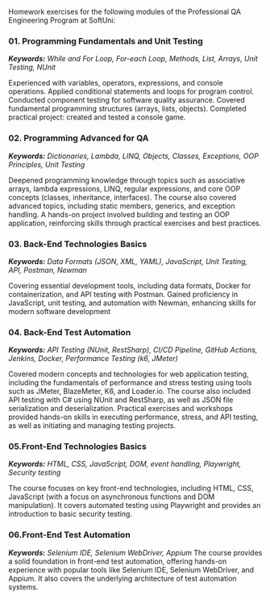 Homework exercises for the following modules of the Professional QA Engineering Program at SoftUni:

### 01. Programming Fundamentals and Unit Testing
*__Keywords:__ While and For Loop, For-each Loop, Methods, List, Arrays, Unit Testing, NUnit*

Experienced with variables, operators, expressions, and console operations. Applied conditional statements and loops for program control. Conducted component testing for software quality assurance. Covered fundamental programming structures (arrays, lists, objects). Completed practical project: created and tested a console game.

### 02. Programming Advanced for QA
*__Keywords:__ Dictionaries, Lambda, LINQ, Objects, Classes, Exceptions, OOP Principles, Unit Testing*

Deepened programming knowledge through topics such as associative arrays, lambda expressions, LINQ, regular expressions, and core OOP concepts (classes, inheritance, interfaces). The course also covered advanced topics, including static members, generics, and exception handling. A hands-on project involved building and testing an OOP application, reinforcing skills through practical exercises and best practices.

### 03. Back-End Technologies Basics
*__Keywords:__ Data Formats (JSON, XML, YAML), JavaScript, Unit Testing, API, Postman, Newman*

Covering essential development tools, including data formats, Docker for containerization, and API testing with Postman. Gained proficiency in JavaScript, unit testing, and automation with Newman, enhancing skills for modern software development

### 04. Back-End Test Automation
*__Keywords:__ API Testing (NUnit, RestSharp), CI/CD Pipeline, GitHub Actions, Jenkins, Docker, Performance Testing (k6, JMeter)*

Covered modern concepts and technologies for web application testing, including the fundamentals of performance and stress testing using tools such as JMeter, BlazeMeter, K6, and Loader.io. The course also included API testing with C# using NUnit and RestSharp, as well as JSON file serialization and deserialization. Practical exercises and workshops provided hands-on skills in executing performance, stress, and API testing, as well as initiating and managing testing projects.

### 05.Front-End Technologies Basics
*__Keywords:__ HTML, CSS, JavaScript, DOM, event handling, Playwright, Security testing*

The course focuses on key front-end technologies, including HTML, CSS, JavaScript (with a focus on asynchronous functions and DOM manipulation). It covers automated testing using Playwright and provides an introduction to basic security testing.

### 06.Front-End Test Automation
*__Keywords:__ Selenium IDE, Selenium WebDriver, Appium*
The course provides a solid foundation in front-end test automation, offering hands-on experience with popular tools like Selenium IDE, Selenium WebDriver, and Appium. It also covers the underlying architecture of test automation systems.
